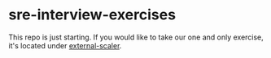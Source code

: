 # sre-interview-exercises

This repo is just starting. If you would like to take our one and only exercise, it's located under [external-scaler](./external-scaler/).
